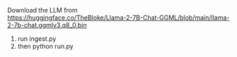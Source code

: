Download the LLM from <br>
https://huggingface.co/TheBloke/Llama-2-7B-Chat-GGML/blob/main/llama-2-7b-chat.ggmlv3.q8_0.bin


1. run ingest.py
2. then python run.py
